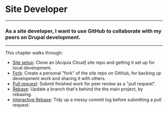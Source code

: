 Site Developer
==============

---
### As a site developer, I want to use GitHub to collaborate with my peers on Drupal development.
---

This chapter walks through:
* [Site setup](site-setup.html): Clone an [Acquia Cloud] site repo and getting it set up for local development.
* [Fork](fork.html): Create a personal "fork" of the site repo on GitHub, for backing up development work and sharing it with others.
* [Pull request](pull-request.html): Submit finished work for peer review as a "pull request".
* [Rebase](rebase.html): Update a branch that's behind the the main project, by rebasing.
* [Interactive Rebase](rebase-interactive.html): Tidy up a messy commit log before submitting a pull request.

